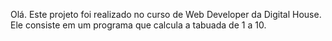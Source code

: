 Olá. Este projeto foi realizado no curso de Web Developer da Digital House. Ele consiste em um programa que calcula a tabuada de 1 a 10.